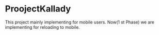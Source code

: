 # ProojectKallady
This project mainly implementing for mobile users. Now(1 st Phase) we are implementing for reloading to mobile.
